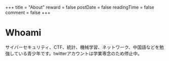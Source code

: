 +++
title = "About"
reward = false
postDate = false
readingTime = false
comment = false
+++

# Whoami

サイバーセキュリティ、CTF、統計、機械学習、ネットワーク、中国語などを勉強している青少年です。twitterアカウントは学業専念のため停止中。
